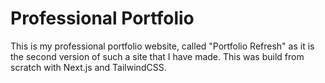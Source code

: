 # Professional Portfolio

This is my professional portfolio website, called "Portfolio Refresh" as it is the second version of such a site that I have made. This was build from scratch with Next.js and TailwindCSS.
